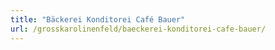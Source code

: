 ```yaml
---
title: "Bäckerei Konditorei Café Bauer"
url: /grosskarolinenfeld/baeckerei-konditorei-cafe-bauer/
---
```

